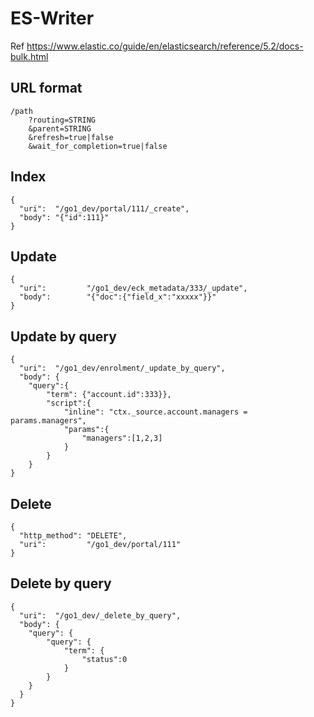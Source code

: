 ES-Writer
====

Ref https://www.elastic.co/guide/en/elasticsearch/reference/5.2/docs-bulk.html

## URL format

    /path
        ?routing=STRING
        &parent=STRING
        &refresh=true|false
        &wait_for_completion=true|false

## Index

```
{
  "uri":  "/go1_dev/portal/111/_create",
  "body": "{"id":111}"
}
```

## Update

```
{
  "uri":         "/go1_dev/eck_metadata/333/_update",
  "body":        "{"doc":{"field_x":"xxxxx"}}"
}
```

## Update by query

```
{
  "uri":  "/go1_dev/enrolment/_update_by_query",
  "body": {
    "query":{
        "term": {"account.id":333}},
        "script":{
            "inline": "ctx._source.account.managers = params.managers",
            "params":{
                "managers":[1,2,3]
            }
        }
    }
}
```

## Delete

```
{
  "http_method": "DELETE",
  "uri":         "/go1_dev/portal/111"
}
```

## Delete by query

```
{
  "uri":  "/go1_dev/_delete_by_query",
  "body": {
    "query": {
        "query": {
            "term": {
                "status":0
            }
        }
    }
  }
}
```
